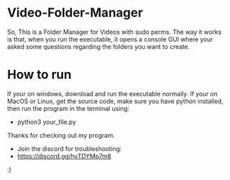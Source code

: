 # Video-Folder-Manager
So, This is a Folder Manager for Videos with sudo perms. The way it works is that, when you run the executable, it opens a console GUI where your asked some questions  regarding the folders you want to create. 

# How to run
If your on windows, download and run the executable normally.
If your on MacOS or Linux, get the source code, make sure you have python installed, then run the program in the terminal using:
- python3 your_file.py

Thanks for checking out my program. 
* Join the discord for troubleshooting:
* https://discord.gg/hyTDYMp7m8

:)

